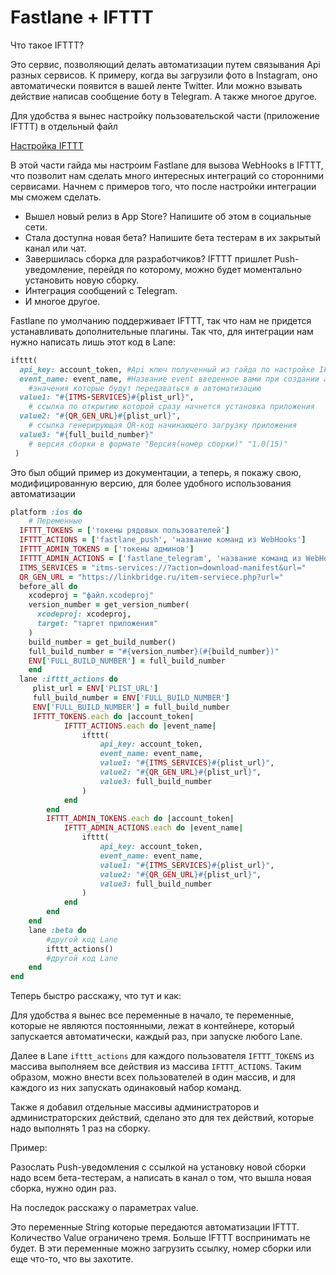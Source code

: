# Fastlane + IFTTT

Что такое IFTTT? 

Это сервис, позволяющий делать автоматизации путем связывания Api разных сервисов. К примеру, когда вы загрузили фото в Instagram, оно автоматически появится в вашей ленте Twitter. Или можно взывать действие написав сообщение боту в Telegram. А также многое другое.

Для удобства я вынес настройку пользовательской части (приложение IFTTT) в отдельный файл

[Настройка IFTTT](https://github.com/user1man/fastlane-setup-guide/blob/master/IFTTT/setupIFTTT.md)

В этой части гайда мы настроим Fastlane для вызова WebHooks в IFTTT, что позволит нам сделать много интересных интеграций со сторонними сервисами. Начнем с примеров того, что после настройки интеграции мы сможем сделать.

- Вышел новый релиз в App Store? Напишите об этом в социальные сети.
- Стала доступна новая бета? Напишите бета тестерам в их закрытый канал или чат.
- Завершилась сборка для разработчиков? IFTTT пришлет Push-уведомление, перейдя по которому, можно будет моментально установить новую сборку.
- Интеграция сообщений с Telegram.
- И многое другое.

Fastlane по умолчанию поддерживает IFTTT, так что нам не придется устанавливать дополнительные плагины. Так что, для интеграции нам нужно написать лишь этот код в Lane:

```ruby
ifttt(
  api_key: account_token, #Api ключ полученный из гайда по настройке IFTTT
  event_name: event_name, #Название event введенное вами при создании автоматизации
	#значения которые будут передаваться в автоматизацию
  value1: "#{ITMS-SERVICES}#{plist_url}", 
	# ссылка по открытию которой сразу начнется установка приложения
  value2: "#{QR_GEN_URL}#{plist_url}", 
	# ссылка генерирующая QR-код начинающего загрузку приложения
  value3: "#{full_build_number}"
	# версия сборки в формате "Версия(номер сборки)" "1.0(15)"
 )
```

Это был общий пример из документации, а теперь, я покажу свою, модифицированную версию, для более удобного использования автоматизации

```ruby
platform :ios do
	# Переменные
  IFTTT_TOKENS = ['токены рядовых пользователей']
  IFTTT_ACTIONS = ['fastlane_push', 'название команд из WebHooks']
  IFTTT_ADMIN_TOKENS = ['токены админов']
  IFTTT_ADMIN_ACTIONS = ['fastlane_telegram', 'название команд из WebHooks']
  ITMS_SERVICES = "itms-services://?action=download-manifest&url="
  QR_GEN_URL = "https://linkbridge.ru/item-serviece.php?url="
  before_all do
    xcodeproj = "файл.xcodeproj"
    version_number = get_version_number(
      xcodeproj: xcodeproj,
      target: "таргет приложения"
    )
    build_number = get_build_number()
    full_build_number = "#{version_number}(#{build_number})"
    ENV['FULL_BUILD_NUMBER'] = full_build_number
	end
  lane :ifttt_actions do
     plist_url = ENV['PLIST_URL']
     full_build_number = ENV['FULL_BUILD_NUMBER']
     ENV['FULL_BUILD_NUMBER'] = full_build_number
     IFTTT_TOKENS.each do |account_token|
		 	IFTTT_ACTIONS.each do |event_name|
				ifttt(
					api_key: account_token,
					event_name: event_name,
					value1: "#{ITMS_SERVICES}#{plist_url}",
					value2: "#{QR_GEN_URL}#{plist_url}",
					value3: full_build_number
				)
			end
		end
		IFTTT_ADMIN_TOKENS.each do |account_token|
			IFTTT_ADMIN_ACTIONS.each do |event_name|
				ifttt(
					api_key: account_token,
					event_name: event_name,
					value1: "#{ITMS_SERVICES}#{plist_url}",
					value2: "#{QR_GEN_URL}#{plist_url}",
					value3: full_build_number
				)
			end
		end
	end
	lane :beta do
		#другой код Lane
		ifttt_actions()
		#другой код Lane
	end
end
```

Теперь быстро расскажу, что тут и как:

Для удобства я вынес все переменные в начало, те переменные, которые не являются постоянными, лежат в контейнере, который запускается автоматически, каждый раз, при запуске любого Lane.

Далее в Lane `ifttt_actions` для каждого пользователя `IFTTT_TOKENS` из массива выполняем все действия из массива `IFTTT_ACTIONS`. Таким образом, можно внести всех пользователей в один массив, и для каждого из них запускать одинаковый набор команд.

Также я добавил отдельные массивы администраторов и администраторских действий, сделано это для тех действий, которые надо выполнять 1 раз на сборку. 

Пример:

Разослать Push-уведомления с ссылкой на установку новой сборки надо всем бета-тестерам, а написать в канал о том, что вышла новая сборка, нужно один раз.

На последок расскажу о параметрах value. 

Это переменные String которые передаются автоматизации IFTTT. Количество Value ограничено тремя. Больше IFTTT воспринимать не будет. В эти переменные можно загрузить ссылку, номер сборки или еще что-то, что вы захотите.
